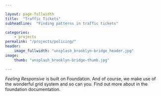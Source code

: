 ```yaml
---

layout: page-fullwidth
title:  "Traffic Tickets"
subheadline:  "Finding patterns in traffic tickets"

categories:
    - projects
permalink: "/projects/policing/"
header:
    image_fullwidth: "unsplash_brooklyn-bridge_header.jpg"
image:
    thumb: "unsplash_brooklyn-bridge-thumb.jpg"

---
```


*Feeling Responsive* is built on Foundation. And of course, we make use of the wonderful grid system and so can you. Find out more about in the foundation documentation.

<!--more-->
<!--
<div class="row">
    <div class="medium-4 columns t30">
    <img src="{{ site.urlimg }}gallery-example-4.jpg" alt="">
    </div><!-- /.medium-4.columns -->
<!--
    <div class="medium-4 columns t30">
      <img src="{{ site.urlimg }}gallery-example-5.jpg" alt="">
    </div><!-- /.medium-4.columns -->
<!--
    <div class="medium-4 columns t30">
      <img src="{{ site.urlimg }}gallery-example-6.jpg" alt="">
    </div><!-- /.medium-4.columns -->
<!--
</div><!-- /.row -->

<!--
<div class="row">
    <div class="medium-8 columns t30">
    <img src="{{ site.urlimg }}gallery-example-7.jpg" alt="">
    </div><!-- /.medium-8.columns -->
<!--
    <div class="medium-4 columns t30">
      <img src="{{ site.urlimg }}gallery-example-3.jpg" alt="">
      <img class="t30" src="{{ site.urlimg }}gallery-example-8.jpg" alt="">
    </div><!-- /.medium-4.columns -->
<!--
</div><!-- /.row -->
